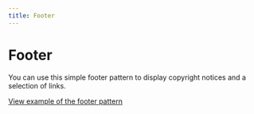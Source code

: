 ```yaml
---
title: Footer
---
```


# Footer

You can use this simple footer pattern to display copyright notices and a selection of links.

<a href="https://vanilla-framework.github.io/vanilla-framework/examples/patterns/footer/"
    class="js-example">
    View example of the footer pattern
</a>
